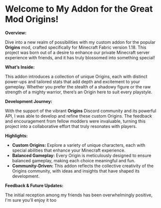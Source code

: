 # Welcome to My Addon for the Great Mod Origins!

**Overview:**

Dive into a new realm of possibilities with my custom addon for the popular **Origins** mod, crafted specifically for Minecraft Fabric version 1.18. This project was born out of a desire to enhance our private Minecraft server experience with friends, and it has truly blossomed into something special!

**What’s Inside:**

This addon introduces a collection of unique Origins, each with distinct power-ups and tailored stats that add depth and excitement to your gameplay. Whether you prefer the stealth of a shadowy figure or the raw strength of a mighty warrior, there’s an Origin here to suit every playstyle.

**Development Journey:**

With the support of the vibrant **Origins** Discord community and its powerful API, I was able to develop and refine these custom Origins. The feedback and encouragement from fellow modders were invaluable, turning this project into a collaborative effort that truly resonates with players.

**Highlights:**

- **Custom Origins:** Explore a variety of unique characters, each with special abilities that enhance your Minecraft experience.
- **Balanced Gameplay:** Every Origin is meticulously designed to ensure balanced gameplay, making each choice meaningful and fun.
- **Community-Driven:** This addon reflects the collective creativity of the Origins community, with ideas and insights that have shaped its development.

**Feedback & Future Updates:**

The initial reception among my friends has been overwhelmingly positive, I'm sure you'll enjoy it too
